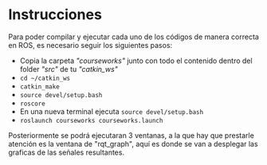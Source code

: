 # Instrucciones
Para poder compilar y ejecutar cada uno de los códigos de manera correcta en ROS, es necesario seguir los siguientes pasos:

 - Copia la carpeta *"courseworks"* junto con todo el contenido dentro del folder *"src"* de tu *"catkin_ws"*
 -  `cd ~/catkin_ws`
 - `catkin_make`
 - `source devel/setup.bash`
 - `roscore`
 - En una nueva terminal ejecuta `source devel/setup.bash`
 - `roslaunch courseworks courseworks.launch`
 
 Posteriormente  se podrá ejecutaran 3 ventanas, a la que hay que prestarle atención es la ventana de "rqt_graph", aquí es donde se van a desplegar las graficas de las señales resultantes.
